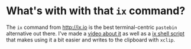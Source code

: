 # What's with with that `ix` command?

The `ix` command from <http://ix.io> is the best terminal-centric
`pastebin` alternative out there. I've made a [video about it][vid] as
well as a [ix shell script][ix] that makes using it a bit easier and
writes to the clipboard with `xclip`.

[vid]: <https://www.youtube.com/watch?v=CNSDWX40gsk>
[ix]: <https://github.com/rwxrob/dotfiles/blob/master/scripts/ix>


